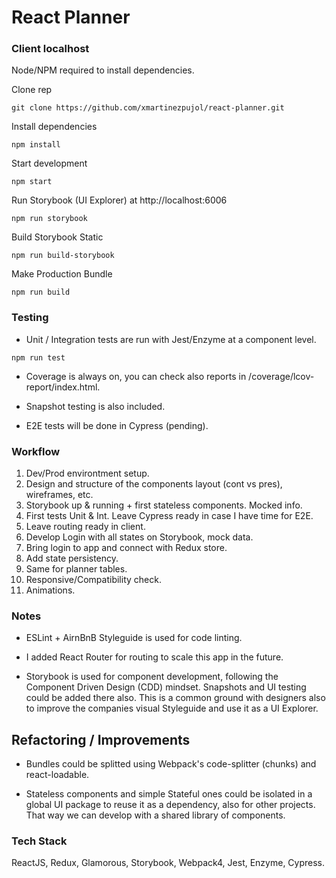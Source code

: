 # React Planner

### Client localhost
Node/NPM required to install dependencies.

Clone rep
``` shell
git clone https://github.com/xmartinezpujol/react-planner.git
```

Install dependencies
``` shell
npm install
```

Start development
``` shell
npm start
```

Run Storybook (UI Explorer) at http://localhost:6006
``` shell
npm run storybook
```

Build Storybook Static
``` shell
npm run build-storybook
```

Make Production Bundle
``` shell
npm run build
```

### Testing

* Unit / Integration tests are run with Jest/Enzyme at a component level.

``` shell
npm run test
```

* Coverage is always on, you can check also reports in /coverage/lcov-report/index.html.

* Snapshot testing is also included.

* E2E tests will be done in Cypress (pending).


### Workflow

1) Dev/Prod environtment setup.
2) Design and structure of the components layout (cont vs pres), wireframes, etc.
3) Storybook up & running + first stateless components. Mocked info.
4) First tests Unit & Int. Leave Cypress ready in case I have time for E2E.
5) Leave routing ready in client.
6) Develop Login with all states on Storybook, mock data.
7) Bring login to app and connect with Redux store.
8) Add state persistency.
9) Same for planner tables.
10) Responsive/Compatibility check.
11) Animations.

### Notes

* ESLint + AirnBnB Styleguide is used for code linting.

* I added React Router for routing to scale this app in the future.

* Storybook is used for component development, following the Component Driven Design (CDD) mindset. Snapshots and UI testing could be added there also. This is a common ground with designers also to improve the companies visual Styleguide and use it as a UI Explorer.


## Refactoring / Improvements

* Bundles could be splitted using Webpack's code-splitter (chunks) and react-loadable.

* Stateless components and simple Stateful ones could be isolated in a global UI package to reuse it as a dependency, also for other projects. That way we can develop with a shared library of components. 

### Tech Stack
ReactJS, Redux, Glamorous, Storybook, Webpack4, Jest, Enzyme, Cypress.
